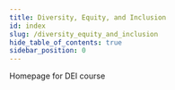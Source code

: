 ```yaml
---
title: Diversity, Equity, and Inclusion
id: index
slug: /diversity_equity_and_inclusion
hide_table_of_contents: true
sidebar_position: 0
---
```


Homepage for DEI course
